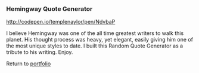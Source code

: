 ### Hemingway Quote Generator

http://codepen.io/templenaylor/pen/NdvbaP

I believe Hemingway was one of the all time greatest writers to walk this planet. His thought process was heavy, yet elegant, easily
giving him one of the most unique styles to date. I built this Random Quote Generator as a tribute to his writing. Enjoy.

Return to [portfolio](../../../../)
